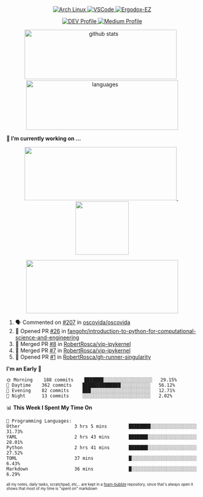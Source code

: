 <!--
**RobertRosca/RobertRosca** is a ✨ _special_ ✨ repository because its `README.md` (this file) appears on your GitHub profile.

Here are some ideas to get you started:

- 🔭 I’m currently working on ...
- 🌱 I’m currently learning ...
- 👯 I’m looking to collaborate on ...
- 🤔 I’m looking for help with ...
- 💬 Ask me about ...
- 📫 How to reach me: ...
- 😄 Pronouns: ...
- ⚡ Fun fact: ...
-->

<p align="center">
  <a href="https://www.archlinux.org/"> <img alt="Arch Linux" src="https://img.shields.io/badge/OS-Linux-informational?style=for-the-badge&logo=data:image/png;base64,iVBORw0KGgoAAAANSUhEUgAAABAAAAAQCAYAAAAf8/9hAAAACXBIWXMAAAsTAAALEwEAmpwYAAAA90lEQVQ4jZ3QPyvFcRTH8fNTV0qSlPzJajAwWK7yBMguD8AgiyzKpDwJuydg82dTZlFiURYTyi0lg7wMvrf77Xbv7/75LKfvOefzPud7IkqEubJ6qTCAB0z2C1j3r6N+AecJ8IahXs3T+NXQVq+AfZzgJwGeUenWPJ8Za9kW290CTrXWS8dbYLmNua69ToCrrPkRG7jIcq8YbmdebZpWTfkRfGb5g1bmArdZ0xeKrH6Z8u+4w2i9NpDiZkQs5syiKGTv7xTHI6IWETP59Aqe0oR7HGKhacNZ7OI69X1gChOBHdxgrfTCDdgSznCMscBK/t9uhSoG/wA7SnN2boysigAAAABJRU5ErkJggg=="> </a>
  <a href="https://code.visualstudio.com/"> <img alt="VSCode" src="https://img.shields.io/badge/Editor-VSCode-green?style=for-the-badge&logo=visual-studio-code&logoColor=white"> </a>
  <a href="https://ergodox-ez.com/"> <img alt="Ergodox-EZ" src="https://img.shields.io/badge/Keyboard-EZ-orange?style=for-the-badge"> </a>
 </p>

<p align="center">
    <a href="https://dev.to/robertrosca/"> <img alt="DEV Profile" src="https://img.shields.io/badge/DEV-robertrosca-7986f8?style=for-the-badge"> </a>
    <a href="https://medium.com/@robert.rosca"> <img alt="Medium Profile" src="https://img.shields.io/badge/medium-robertrosca-000000?style=for-the-badge"> </a>
 </p>
 
<p align="center">
  <img src="https://github-readme-stats.vercel.app/api?username=robertrosca&show_icons=true&theme=buefy&hide=stars&card_width=400" alt="github stats" height="130" width="400"/>
  &nbsp;
  <img src="https://github-readme-stats.vercel.app/api/top-langs/?username=robertrosca&layout=compact&theme=buefy&hide=jupyter%20notebook&card_width=400" alt="languages" height="130" width="400">
</p>

**🔭 I’m currently working on ...**

<p align="center">
  <a href="https://github.com/oscovida/oscovida"> <img src="https://github-readme-stats.vercel.app/api/pin/?username=oscovida&repo=oscovida&show_icons=true&theme=buefy&hide=stars&card_width=400" height="140" width="400"/> </a>
  &nbsp;
  <a href="https://github.com/RobertRosca/vip-ipykernel"> <img src="https://github-readme-stats.vercel.app/api/pin/?username=RobertRosca&repo=vip-ipykernel&show_icons=true&theme=buefy" height="140"/> </a>
</p>


<p align="center">
  <a href="https://github.com/ecmwf/cfgrib.jl"> <img src="https://github-readme-stats.vercel.app/api/pin/?username=ecmwf&repo=cfgrib.jl&show_icons=true&theme=buefy&hide=stars&card_width=400" height="140" width="400"/> </a>
<!--   &nbsp;
  <a href="https://github.com/RobertRosca/vip-ipykernel"> <img src="https://github-readme-stats.vercel.app/api/pin/?username=RobertRosca&repo=vip-ipykernel&show_icons=true&theme=buefy" height="140"/> </a> -->
</p>


<!--START_SECTION:activity-->
1. 🗣 Commented on [#207](https://github.com//oscovida/oscovida/issues/207) in [oscovida/oscovida](https://github.com//oscovida/oscovida)
2. 💪 Opened PR [#26](https://github.com//fangohr/introduction-to-python-for-computational-science-and-engineering/pull/26) in [fangohr/introduction-to-python-for-computational-science-and-engineering](https://github.com//fangohr/introduction-to-python-for-computational-science-and-engineering)
3. 🎉 Merged PR [#8](https://github.com//RobertRosca/vip-ipykernel/pull/8) in [RobertRosca/vip-ipykernel](https://github.com//RobertRosca/vip-ipykernel)
4. 🎉 Merged PR [#7](https://github.com//RobertRosca/vip-ipykernel/pull/7) in [RobertRosca/vip-ipykernel](https://github.com//RobertRosca/vip-ipykernel)
5. 💪 Opened PR [#1](https://github.com//RobertRosca/gh-runner-singularity/pull/1) in [RobertRosca/gh-runner-singularity](https://github.com//RobertRosca/gh-runner-singularity)
<!--END_SECTION:activity-->

<!--START_SECTION:waka-->
**I'm an Early 🐤** 

```text
🌞 Morning    188 commits    ███████░░░░░░░░░░░░░░░░░░   29.15% 
🌆 Daytime    362 commits    ██████████████░░░░░░░░░░░   56.12% 
🌃 Evening    82 commits     ███░░░░░░░░░░░░░░░░░░░░░░   12.71% 
🌙 Night      13 commits     ░░░░░░░░░░░░░░░░░░░░░░░░░   2.02%

```


📊 **This Week I Spent My Time On** 

```text
💬 Programming Languages: 
Other                    3 hrs 5 mins        ████████░░░░░░░░░░░░░░░░░   31.73% 
YAML                     2 hrs 43 mins       ███████░░░░░░░░░░░░░░░░░░   28.01% 
Python                   2 hrs 41 mins       ███████░░░░░░░░░░░░░░░░░░   27.52% 
TOML                     37 mins             █░░░░░░░░░░░░░░░░░░░░░░░░   6.43% 
Markdown                 36 mins             █░░░░░░░░░░░░░░░░░░░░░░░░   6.29%

```


<!--END_SECTION:waka-->

<sub><sup>all my notes, daily tasks, scratchpad, etc... are kept in a <a href="https://foambubble.github.io/foam/"> foam-bubble</a> repository, since that's always open it shows that most of my time is "spent on" markdown</sup></sub>
